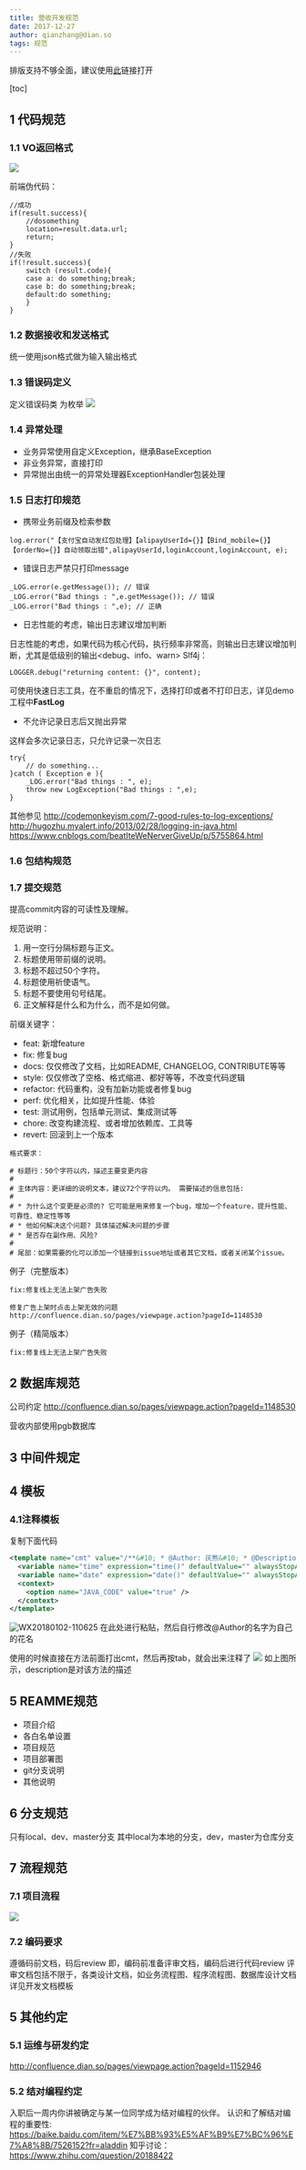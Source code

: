 ```yaml
---
title: 营收开发规范
date: 2017-12-27
author: qianzhang@dian.so
tags: 规范
---
```


排版支持不够全面，建议使用[此](https://wangazhang.github.io/2017/12/27/%E5%B0%8F%E7%94%B5%E5%BC%80%E5%8F%91%E8%A7%84%E8%8C%83/)链接打开

[toc]

## 1 代码规范
### 1.1 VO返回格式

![](http://onaqzli6n.bkt.clouddn.com/15153818191871.jpg)


前端伪代码：

```
//成功
if(result.success){
	//dosomething
	location=result.data.url;
	return;
}
//失败
if(!result.success){
	switch (result.code){
	case a: do something;break;
	case b: do something;break;
	default:do something;
	}
}
```

### 1.2 数据接收和发送格式
统一使用json格式做为输入输出格式
### 1.3 错误码定义
定义错误码类 为枚举
![](http://onaqzli6n.bkt.clouddn.com/15153818804005.jpg)

### 1.4 异常处理
* 业务异常使用自定义Exception，继承BaseException
* 非业务异常，直接打印
* 异常抛出由统一的异常处理器ExceptionHandler包装处理

### 1.5 日志打印规范
* 携带业务前缀及检索参数

```
log.error("【支付宝自动发红包处理】【alipayUserId={}】【Bind_mobile={}】【orderNo={}】自动领取出错",alipayUserId,loginAccount,loginAccount, e);
```
* 错误日志严禁只打印message

```
_LOG.error(e.getMessage()); // 错误
_LOG.error("Bad things : ",e.getMessage()); // 错误
_LOG.error("Bad things : ",e); // 正确
```
* 日志性能的考虑，输出日志建议增加判断

日志性能的考虑，如果代码为核心代码，执行频率非常高，则输出日志建议增加判断，尤其是低级别的输出<debug、info、warn>
Slf4j：

```
LOGGER.debug("returning content: {}", content);
```

可使用快速日志工具，在不重启的情况下，选择打印或者不打印日志，详见demo工程中**FastLog**

* 不允许记录日志后又抛出异常

这样会多次记录日志，只允许记录一次日志

```
try{
    // do something...
}catch ( Exception e ){
    _LOG.error("Bad things : ", e);
    throw new LogException("Bad things : ",e);
}
```
其他参见
http://codemonkeyism.com/7-good-rules-to-log-exceptions/
http://hugozhu.myalert.info/2013/02/28/logging-in-java.html
https://www.cnblogs.com/beatIteWeNerverGiveUp/p/5755864.html

### 1.6 包结构规范
### 1.7 提交规范
提高commit内容的可读性及理解。

规范说明：
1. 用一空行分隔标题与正文。 
2. 标题使用带前缀的说明。 
3. 标题不超过50个字符。 
4. 标题使用祈使语气。 
5. 标题不要使用句号结尾。 
6. 正文解释是什么和为什么，而不是如何做。 


前缀关键字：
* feat: 新增feature
* fix: 修复bug
* docs: 仅仅修改了文档，比如README, CHANGELOG, CONTRIBUTE等等
* style: 仅仅修改了空格、格式缩进、都好等等，不改变代码逻辑
* refactor: 代码重构，没有加新功能或者修复bug
* perf: 优化相关，比如提升性能、体验
* test: 测试用例，包括单元测试、集成测试等
* chore: 改变构建流程、或者增加依赖库、工具等
* revert: 回滚到上一个版本

```
格式要求：

# 标题行：50个字符以内，描述主要变更内容
#
# 主体内容：更详细的说明文本，建议72个字符以内。 需要描述的信息包括:
#
# * 为什么这个变更是必须的? 它可能是用来修复一个bug，增加一个feature，提升性能、可靠性、稳定性等等
# * 他如何解决这个问题? 具体描述解决问题的步骤
# * 是否存在副作用、风险? 
#
# 尾部：如果需要的化可以添加一个链接到issue地址或者其它文档，或者关闭某个issue。
```
例子（完整版本）

```
fix:修复线上无法上架广告失败

修复广告上架时点击上架无效的问题
http://confluence.dian.so/pages/viewpage.action?pageId=1148530
```
例子（精简版本）

```
fix:修复线上无法上架广告失败
```

## 2 数据库规范
公司约定
http://confluence.dian.so/pages/viewpage.action?pageId=1148530

营收内部使用pgb数据库
## 3 中间件规定

## 4 模板
### 4.1注释模板
复制下面代码

``` xml
<template name="cmt" value="/**&#10; * @Author: 灰熊&#10; * @Description: $END$&#10; * @Date: $time$ $date$&#10; */" description="方法注释" toReformat="false" toShortenFQNames="true">
  <variable name="time" expression="time()" defaultValue="" alwaysStopAt="true" />
  <variable name="date" expression="date()" defaultValue="" alwaysStopAt="true" />
  <context>
    <option name="JAVA_CODE" value="true" />
  </context>
</template>
```
![WX20180102-110625](http://omjx9m2yg.bkt.clouddn.com/WX20180102-110625.png)
在此处进行粘贴，然后自行修改@Author的名字为自己的花名

使用的时候直接在方法前面打出cmt，然后再按tab，就会出来注释了
![](http://omjx9m2yg.bkt.clouddn.com/15148628900231.jpg)
如上图所示，description是对该方法的描述

## 5 REAMME规范
* 项目介绍
* 各白名单设置
* 项目规范
* 项目部署图
* git分支说明
* 其他说明

## 6 分支规范
只有local、dev、master分支
其中local为本地的分支，dev，master为仓库分支
## 7 流程规范
### 7.1 项目流程
![](http://onaqzli6n.bkt.clouddn.com/15144524766765.jpg)

### 7.2 编码要求
遵循码前文档，码后review
即，编码前准备评审文档，编码后进行代码review
评审文档包括不限于，各类设计文档，如业务流程图、程序流程图、数据库设计文档
详见开发文档模板


## 5 其他约定
### 5.1 运维与研发约定
http://confluence.dian.so/pages/viewpage.action?pageId=1152946
### 5.2 结对编程约定
入职后一周内你讲被确定与某一位同学成为结对编程的伙伴。
认识和了解结对编程的重要性:
https://baike.baidu.com/item/%E7%BB%93%E5%AF%B9%E7%BC%96%E7%A8%8B/7526152?fr=aladdin
知乎讨论：
https://www.zhihu.com/question/20188422


